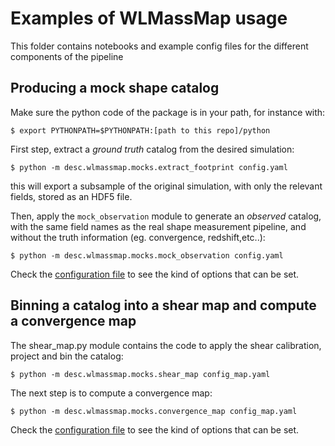 # Examples of WLMassMap usage

This folder contains notebooks and example config files for the different components of the pipeline

## Producing a mock shape catalog

Make sure the python code of the package is in your path, for instance with:
```
$ export PYTHONPATH=$PYTHONPATH:[path to this repo]/python
```

First step, extract a *ground truth* catalog from the desired simulation:
```
$ python -m desc.wlmassmap.mocks.extract_footprint config.yaml
```
this will export a subsample of the original simulation, with only the relevant fields, stored as an HDF5 file.

Then, apply the `mock_observation` module to generate an *observed* catalog, with the same field names as the real shape measurement pipeline, and without the truth information (eg. convergence, redshift,etc..):
```
$ python -m desc.wlmassmap.mocks.mock_observation config.yaml
```

Check the [configuration file](config.yaml) to see the kind of options that can be set.

## Binning a catalog into a shear map and compute a convergence map

The shear_map.py module contains the code to apply the shear calibration,
project and bin the catalog:
```
$ python -m desc.wlmassmap.mocks.shear_map config_map.yaml
```

The next step is to compute a convergence map:
```
$ python -m desc.wlmassmap.mocks.convergence_map config_map.yaml
```

Check the [configuration file](config_map.yaml) to see the kind of options that can be set.
